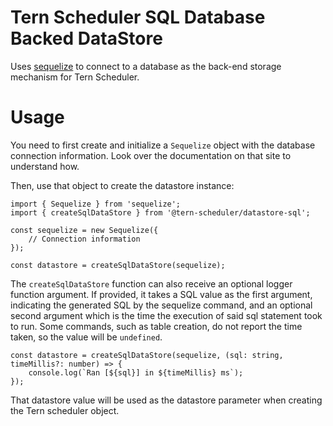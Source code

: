 # Tern Scheduler SQL Database Backed DataStore

Uses [sequelize](https://github.com/sequelize/sequelize) to connect to a database as the back-end storage mechanism for Tern Scheduler.

# Usage

You need to first create and initialize a `Sequelize` object with the database connection information.  Look over the documentation on that site to understand how.

Then, use that object to create the datastore instance:

```(typescript)
import { Sequelize } from 'sequelize';
import { createSqlDataStore } from '@tern-scheduler/datastore-sql';

const sequelize = new Sequelize({
    // Connection information
});

const datastore = createSqlDataStore(sequelize);
```

The `createSqlDataStore` function can also receive an optional logger function argument.  If provided, it takes a SQL value as the first argument, indicating the generated SQL by the sequelize command, and an optional second argument which is the time the execution of said sql statement took to run.  Some commands, such as table creation, do not report the time taken, so the value will be `undefined`.

```(typescript)
const datastore = createSqlDataStore(sequelize, (sql: string, timeMillis?: number) => {
    console.log(`Ran [${sql}] in ${timeMillis} ms`);
});
```

That datastore value will be used as the datastore parameter when creating the Tern scheduler object.
